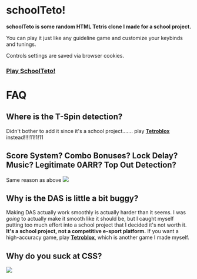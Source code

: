 
# schoolTeto!
**schoolTeto is some random HTML Tetris clone I made for a school project.**

You can play it just like any guideline game and customize your keybinds and tunings.

Controls settings are saved via browser cookies.
### [Play SchoolTeto!](https://aznguy.farted.net/schoolTeto/)
# FAQ

## Where is the T-Spin detection?

Didn't bother to add it since it's a school project....... play **[Tetroblox](https://www.roblox.com/games/6795867689/)** instead!!!!11!1!11

## Score System? Combo Bonuses? Lock Delay? Music? Legitimate 0ARR? Top Out Detection?

Same reason as above ![](https://i.imgur.com/a69uWP7.png)

## Why is the DAS is little a bit buggy?

Making DAS actually work smoothly is actually harder than it seems. I was *going* to actually make it smooth like it should be, but I caught myself putting too much effort into a school project that I decided it's not worth it. __It's a school project, not a competitive e-sport platform.__ If you want a high-accuracy game, play **[Tetroblox](https://www.roblox.com/games/6795867689/)**, which is another game I made myself.

## Why do you suck at CSS?

![](https://cdn.discordapp.com/emojis/636898788325457930.gif?size=64)